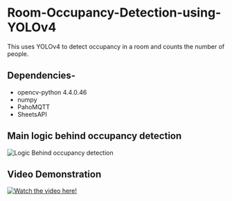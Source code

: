 # Room-Occupancy-Detection-using-YOLOv4
This uses YOLOv4 to detect occupancy in a room and counts the number of people.  

## Dependencies-
* opencv-python 4.4.0.46
* numpy
* PahoMQTT
* SheetsAPI

## Main logic behind occupancy detection

![Logic Behind occupancy detection](https://github.com/sakshamprakash01/Room-Occupancy-Detection-using-YOLOv4/blob/main/occupancy.png?raw=true)

## Video Demonstration

[![Watch the video here!](https://img.youtube.com/vi/c89ByrbQ5dA/maxresdefault.jpg)](https://www.youtube.com/watch?v=c89ByrbQ5dA)
